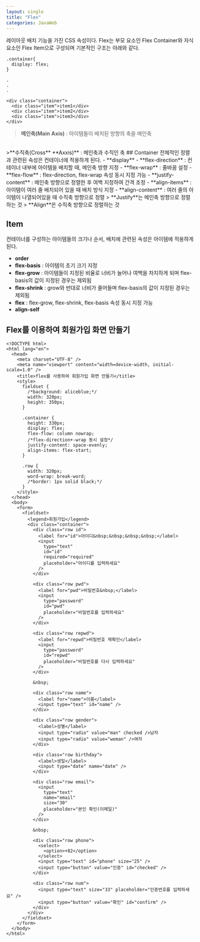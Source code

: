 ```yaml
---
layout: single
title: "Flex"
categories: JavaWeb
---
```


레이아웃 배치 기능을 가진 CSS 속성이다.
Flex는 부모 요소인 Flex Container와 자식 요소인 Flex Item으로 구성되며 기본적인 구조는 아래와 같다.
```
.container{
  display: flex;
}

.
.
.

<div class="container">
  <div class="item">item1</div>
  <div class="item">item2</div>
  <div class="item">item3</div>
</div>
```

>**메인축(Main** **Axis)** : 아이템들이 배치된 방향의 축을 메인축
<br>
>**수직축(Cross** **Axxis)** : 메인축과 수직인 축
## Container
전체적인 정렬과 관련된 속성은 컨테이너에 적용하게 된다.
- **display**
- **flex-direction** : 컨테이너 내부에 아이템을 배치할 때, 메인축 방향 지정
- **flex-wrap** : 줄바꿈 설정
- **flex-flow** : flex-direction, flex-wrap 속성 동시 지정 가능
- **justify-content** : 메인축 방향으로 정렬한 후 여백 지정하여 간격 조정
- **align-items** : 아이템이 여러 줄 배치되어 있을 때 배치 방식 지정
- **align-content** : 여러 줄의 아이템이 나열되어있을 때 수직축 방향으로 정렬
> **Justify**는 메인축 방향으로 정렬하는 것
>  **Align**은 수직축 방향으로 정렬하는 것


## Item
컨테이너를 구성하는 아이템들의 크기나 순서, 배치에 관련된 속성은 아이템에 적용하게 된다.
- **order**
- **flex-basis** : 아이템의 초기 크기 지정
- **flex-grow** : 아이템들이 지정된 비율로 너비가 늘어나 여백을 차지하게 되며 flex-basis의 값이 지정된 경우는 제외됨
- **flex-shrink** : grow와 반대로 너비가 줄어들며 flex-basis의 값이 지정된 경우는 제외됨
- **flex** : flex-grow, flex-shrink, flex-basis 속성 동시 지정 가능
- **align-self**


## Flex를 이용하여 회원가입 화면 만들기
```
<!DOCTYPE html>
<html lang="en">
  <head>
    <meta charset="UTF-8" />
    <meta name="viewport" content="width=device-width, initial-scale=1.0" />
    <title>flex를 사용하여 회원가입 화면 만들기</title>
    <style>
      fieldset {
        /*background: aliceblue;*/
        width: 320px;
        height: 350px;
      }

      .container {
        height: 330px;
        display: flex;
        flex-flow: column nowrap;
        /*flex-direction+-wrap 동시 설정*/
        justify-content: space-evenly;
        align-items: flex-start;
      }

      .row {
        width: 320px;
        word-wrap: break-word;
        /*border: 1px solid black;*/
      }
    </style>
  </head>
  <body>
    <form>
      <fieldset>
        <legend>회원가입</legend>
        <div class="container">
          <div class="row id">
            <label for="id">아이디&nbsp;&nbsp;&nbsp;&nbsp;</label>
            <input
              type="text"
              id="id"
              required="required"
              placeholder="아이디를 입력하세요"
            />
          </div>

          <div class="row pwd">
            <label for="pwd">비밀번호&nbsp;</label>
            <input
              type="password"
              id="pwd"
              placeholder="비밀번호를 입력하세요"
            />
          </div>

          <div class="row repwd">
            <label for="repwd">비밀번호 재확인</label>
            <input
              type="password"
              id="repwd"
              placeholder="비밀번호를 다시 입력하세요"
            />
          </div>

          &nbsp;

          <div class="row name">
            <label for="name">이름</label>
            <input type="text" id="name" />
          </div>

          <div class="row gender">
            <label>성별</label>
            <input type="radio" value="man" checked />남자
            <input type="radio" value="woman" />여자
          </div>

          <div class="row birthday">
            <label>생일</label>
            <input type="date" name="date" />
          </div>

          <div class="row email">
            <input
              type="text"
              name="email"
              size="30"
              placeholder="본인 확인(이메일)"
            />
          </div>

          &nbsp;

          <div class="row phone">
            <select>
              <option>+82</option>
            </select>
            <input type="text" id="phone" size="25" />
            <input type="button" value="인증" id="checked" />
          </div>

          <div class="row num">
            <input type="text" size="33" placeholder="인증번호를 입력하세요" />
            <input type="button" value="확인" id="confirm" />
          </div>
        </div>
      </fieldset>
    </form>
  </body>
</html>
```

